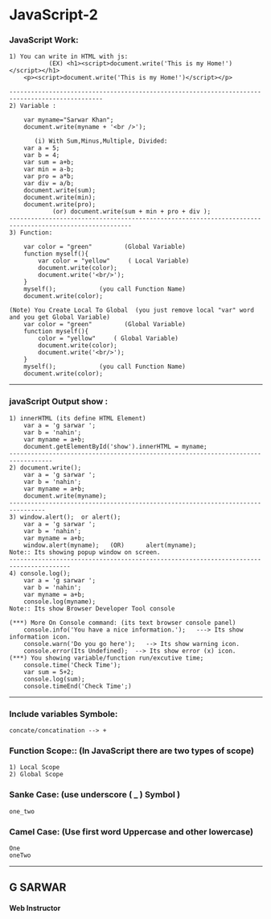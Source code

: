 # JavaScript-2

### JavaScript Work:

	1) You can write in HTML with js:
	           (EX) <h1><script>document.write('This is my Home!')</script></h1>
		<p><script>document.write('This is my Home!')</script></p> 

	------------------------------------------------------------------------------------------------
	2) Variable :

		var myname="Sarwar Khan";
		document.write(myname + '<br />');

	       (i) With Sum,Minus,Multiple, Divided:
		var a = 5;
		var b = 4;
		var sum = a+b;
		var min = a-b;
		var pro = a*b;
		var div = a/b;
		document.write(sum);
		document.write(min);
		document.write(pro);
	            (or) document.write(sum + min + pro + div );
	--------------------------------------------------------------------------------------------------------
	3) Function:
	
		var color = "green"    		(Global Variable)
		function myself(){
			var color = "yellow"   	 ( Local Variable)
			document.write(color);
			document.write('<br/>');
		}
		myself();     		 (you call Function Name)
		document.write(color);

	(Note) You Create Local To Global  (you just remove local "var" word and you get Global Variable) 
		var color = "green"    		(Global Variable)
		function myself(){
			color = "yellow"   	 ( Global Variable)
			document.write(color);
			document.write('<br/>');
		}
		myself();     		 (you call Function Name)
		document.write(color);
***

### javaScript Output show :
	1) innerHTML (its define HTML Element)
		var a = 'g sarwar ';
		var b = 'nahin';
		var myname = a+b;
		document.getElementById('show').innerHTML = myname;
	----------------------------------------------------------------------------------
	2) document.write();
		var a = 'g sarwar ';
		var b = 'nahin';
		var myname = a+b;
		document.write(myname);
	--------------------------------------------------------------------------------
	3) window.alert();  or alert();
		var a = 'g sarwar ';
		var b = 'nahin';
		var myname = a+b;
		window.alert(myname); 	(OR)      alert(myname);
	Note:: Its showing popup window on screen.
	---------------------------------------------------------------------------------------
	4) console.log(); 
		var a = 'g sarwar ';
		var b = 'nahin';
		var myname = a+b;
		console.log(myname);
	Note:: Its show Browser Developer Tool console

	(***) More On Console command: (its text browser console panel)
		console.info('You have a nice information.');   ---> Its show information icon.
		console.warn('Do you go here');   --> Its show warning icon.
		console.error(Its Undefined);  --> Its show error (x) icon.
	(***) You showing variable/function run/excutive time;
		console.time('Check Time');
		var sum = 5+2;
		console.log(sum);
		console.timeEnd('Check Time';) 
***

### Include variables Symbole:
	concate/concatination --> +
	
### Function Scope:: (In JavaScript there are two types of scope)
	1) Local Scope
	2) Global Scope

### Sanke Case:  (use underscore ( _ ) Symbol )
	one_two 

### Camel Case: (Use first word Uppercase and other lowercase)
	One
	oneTwo
***	

## G SARWAR
#### Web Instructor
